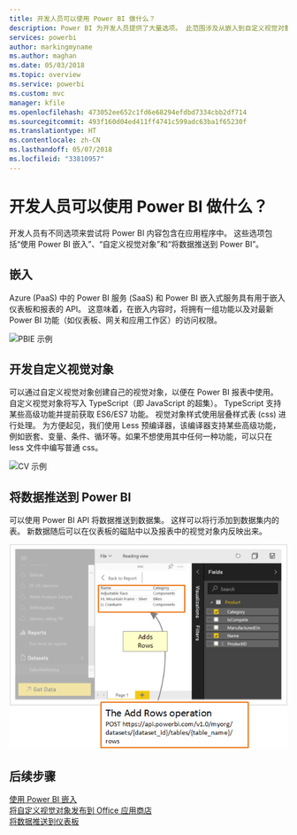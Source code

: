 ```yaml
---
title: 开发人员可以使用 Power BI 做什么？
description: Power BI 为开发人员提供了大量选项。 此范围涉及从嵌入到自定义视觉对象到流式处理数据集。
services: powerbi
author: markingmyname
ms.author: maghan
ms.date: 05/03/2018
ms.topic: overview
ms.service: powerbi
ms.custom: mvc
manager: kfile
ms.openlocfilehash: 473052ee652c1fd6e68294efdbd7334cbb2df714
ms.sourcegitcommit: 493f160d04ed411ff4741c599adc63ba1f65230f
ms.translationtype: HT
ms.contentlocale: zh-CN
ms.lasthandoff: 05/07/2018
ms.locfileid: "33810957"
---
```

# <a name="what-can-developers-do-with-power-bi"></a>开发人员可以使用 Power BI 做什么？

开发人员有不同选项来尝试将 Power BI 内容包含在应用程序中。 这些选项包括“使用 Power BI 嵌入”、“自定义视觉对象”和“将数据推送到 Power BI”。

## <a name="embedding"></a>嵌入
Azure (PaaS) 中的 Power BI 服务 (SaaS) 和 Power BI 嵌入式服务具有用于嵌入仪表板和报表的 API。 这意味着，在嵌入内容时，将拥有一组功能以及对最新 Power BI 功能（如仪表板、网关和应用工作区）的访问权限。

![PBIE 示例](media/what-can-you-do/what-can-you-do-01.png)

## <a name="develop-custom-visuals"></a>开发自定义视觉对象
可以通过自定义视觉对象创建自己的视觉对象，以便在 Power BI 报表中使用。 自定义视觉对象将写入 TypeScript（即 JavaScript 的超集）。 TypeScript 支持某些高级功能并提前获取 ES6/ES7 功能。 视觉对象样式使用层叠样式表 (css) 进行处理。 为方便起见，我们使用 Less 预编译器，该编译器支持某些高级功能，例如嵌套、变量、条件、循环等。如果不想使用其中任何一种功能，可以只在 less 文件中编写普通 css。

![CV 示例](media/what-can-you-do/powerbi-custom-visual-store.png)

## <a name="push-data-into-power-bi"></a>将数据推送到 Power BI
可以使用 Power BI API 将数据推送到数据集。 这样可以将行添加到数据集内的表。 新数据随后可以在仪表板的磁贴中以及报表中的视觉对象内反映出来。

![推送数据示例](media/what-can-you-do/powerbi-push-data.png)

## <a name="next-steps"></a>后续步骤
[使用 Power BI 嵌入](embedding.md)  
[将自定义视觉对象发布到 Office 应用商店](office-store.md)  
[将数据推送到仪表板](walkthrough-push-data.md)
